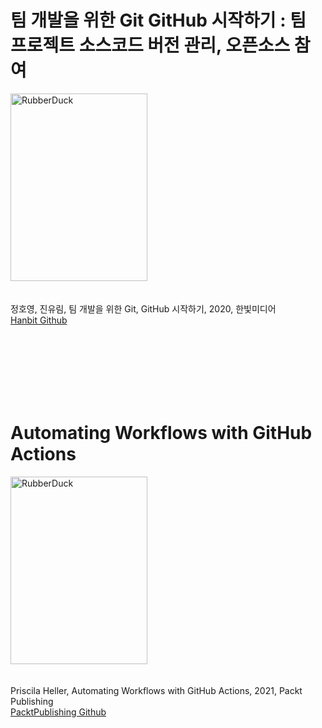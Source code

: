 # 팀 개발을 위한 Git GitHub 시작하기 : 팀 프로젝트 소스코드 버전 관리, 오픈소스 참여
<img src="http://image.kyobobook.co.kr/images/book/xlarge/200/x480D200114200.jpg" width="219px" height="300px" title="px(픽셀) 크기 설정" alt="RubberDuck"></img><br/>
<br/><br/>
정호영, 진유림, 팀 개발을 위한 Git, GitHub 시작하기, 2020, 한빛미디어
<br/>[Hanbit Github](https://github.com/Cat-Hanbit)

<br/><br/><br/><br/><br/><br/>
# Automating Workflows with GitHub Actions
<img src="http://image.kyobobook.co.kr/images/book/large/406/l9781800560406.jpg" width="219px" height="300px" title="px(픽셀) 크기 설정" alt="RubberDuck"></img><br/>
<br/><br/>
Priscila Heller, Automating Workflows with GitHub Actions, 2021, Packt Publishing
<br/>[PacktPublishing Github](https://github.com/PacktPublishing/Automating-Workflows-with-GitHub-Actions)
<br/><br/><br/><br/>
